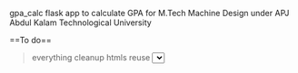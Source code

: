 gpa_calc
flask app to calculate GPA for M.Tech Machine Design under APJ Abdul Kalam Technological University

==To do==

 >everything
 >cleanup htmls
  >reuse <select>
  >improve layout
  >remove redundant code
> post result on same page
> overload function on python
> document everything,well only pros like you can see them so, at last